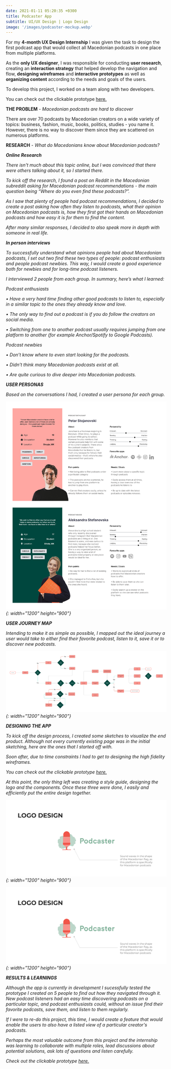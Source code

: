 ```yaml
---
date: 2021-01-11 05:20:35 +0300
title: Podcaster App
subtitle: UI/UX Design | Logo Design
image: '/images/podcaster-mockup.webp'
---
```


For my __4-month UX Design Internship__ I was given the task to design the first podcast app that would collect all Macedonian podcasts in one place from multiple platforms. 

As the __only UX designer__, I was responsible for conducting __user research__, creating an __interaction strategy__ that helped develop the navigation and flow, __designing wireframes__ and __interactive prototypes__ as well as __organizing content__ according to the needs and goals of the users.

To develop this project, I worked on a team along with two developers.

You can check out the clickable prototype <a href="https://www.figma.com/proto/kwAki4HSqPpYMkdCXjVQXh/Podcaster?node-id=0%3A1&viewport=245%2C302%2C0.04&scaling=scale-down&starting-point-node-id=318%3A1091&show-proto-sidebar=1" target="_blank">here.</a>

<strong>THE PROBLEM</strong> - <i>Macedonian podcasts are hard to discover</i>

There are over 70 podcasts by Macedonian creators on a wide variety of topics: business, fashion, music, books, politics, studies - you name it. However, there is no way to discover them since they are scattered on numerous platforms. 

<strong>RESEARCH</strong> - <i>What do Macedonians know about Macedonian podcasts?<i>

___Online Research___

There isn't much about this topic online, but I was convinced that there were others talking about it, so I started there.

To kick off the research, I found a post on Reddit in the Macedonian subreddit asking for Macedonian podcast recommendations - the main question being “Where do you even find these podcasts?”. 

As I saw that plenty of people had podcast recommendations, I decided to create a post asking how often they listen to podcasts, what their opinion on Macedonian podcasts is, how they first got their hands on Macedonian podcasts and how easy it is for them to find the content.

After many similar responses, I decided to also speak more in depth with someone in real life.

<strong><i>In person interviews</i></strong>

To successfully understand what opinions people had about Macedonian podcasts, I set out two find these two types of people: podcast enthusiasts and people podcast newbies. This way, I would create a good experience both for newbies and for long-time podcast listeners.

I interviewed 2 people from each group. In summary, here’s what I learned:

<i>Podcast enthusiasts</i>

•   Have a very hard time finding other good podcasts to listen to, especially in a similar topic to the ones they already know and love.

•   The only way to find out a podcast is if you do follow the creators on social media.

•   Switching from one to another podcast usually requires jumping from one platform to another (for example Anchor/Spotify to Google Podcasts).

<i>Podcast newbies</i>

•   Don’t know where to even start looking for the podcasts.

•   Didn’t think many Macedonian podcasts exist at all.

•   Are quite curious to dive deeper into Macedonian podcasts.

<strong>USER PERSONAS</strong>

Based on the conversations I had, I created a user persona for each group.

![Two user personas](/images/user-personas.webp){: width="1200" height="900"}

<strong>USER JOURNEY MAP</strong>

Intending to make it as simple as possible, I mapped out the ideal journey a user would take to either find their favorite podcast, listen to it, save it or to discover new podcasts. 

![User journey map of the app](/images/user-flow-podcaster.png){: width="1200" height="900"}

<strong>DESIGNING THE APP</strong>

To kick off the design process, I created some sketches to visualize the end product. Although not every currently existing page was in the initial sketching, here are the ones that I started off with.

Soon after, due to time constraints I had to get to designing the high fidelity wireframes.

You can check out the clickable prototype <a href="https://www.figma.com/proto/kwAki4HSqPpYMkdCXjVQXh/Podcaster?node-id=0%3A1&viewport=245%2C302%2C0.04&scaling=scale-down&starting-point-node-id=318%3A1091&show-proto-sidebar=1" target="_blank">here.</a>

At this point, the only thing left was creating a style guide, designing the logo and the components. Once these three were done, I easily and efficiently put the entire design together.

![Colors and typefaces used in the the app](/images/style-guide.webp){: width="1200" height="900"}

![A breakdown of the podcaster logo](/images/logo.webp){: width="1200" height="900"}


<strong>RESULTS & LEARNINGS</strong>

Although the app is currently in development I sucessfully tested the prototype I created on 5 people to find out how they navigated through it. New podcast listeners had an easy time discovering podcasts on a particular topic, and podcast enthusiasts could, without an issue find their favorite podcasts, save them, and listen to them regularly.

If I were to re-do this project, this time, I would create a feature that would enable the users to also have a listed view of a particular creator's podcasts.

Perhaps the most valuable outcome from this project and the internship was learning to collaborate with multiple roles, lead discussions about potential solutions, ask lots of questions and listen carefully.

Check out the clickable prototype <a href="https://www.figma.com/proto/kwAki4HSqPpYMkdCXjVQXh/Podcaster?node-id=0%3A1&viewport=245%2C302%2C0.04&scaling=scale-down&starting-point-node-id=318%3A1091&show-proto-sidebar=1" target="_blank">here.</a>